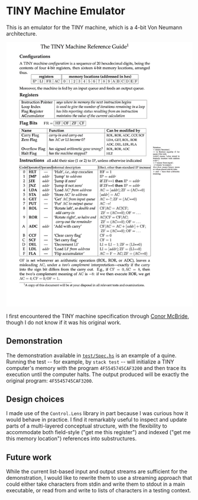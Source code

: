 # TINY Machine Emulator
This is an emulator for the TINY machine, which is a 4-bit Von Neumann architecture.

![The specification of the TINY machine](tiny_reference.jpeg)

I first encountered the TINY machine specification through [Conor McBride](http://strictlypositive.org/), though I do not know if it was his original work.

## Demonstration
The demonstration available in [`test/Spec.hs`](test/Spec.hs) is an example of a quine.  Running the test -- for example, by `stack test` -- will initialize a TINY computer's memory with the program `4F5545745CAF3200` and then trace its execution until the computer halts.  The output produced will be exactly the original program: `4F5545745CAF3200`.

## Design choices
I made use of the `Control.Lens` library in part because I was curious how it would behave in practice.  I find it remarkably useful to inspect and update parts of a multi-layered conceptual structure, with the flexibility to accommodate both field-style ("get me this register") and indexed ("get me this memory location") references into substructures. 

## Future work
While the current list-based input and output streams are sufficient for the demonstration, I would like to rewrite them to use a streaming approach that could either take characters from stdin and write them to stdout in a main executable, or read from and write to lists of characters in a testing context.
